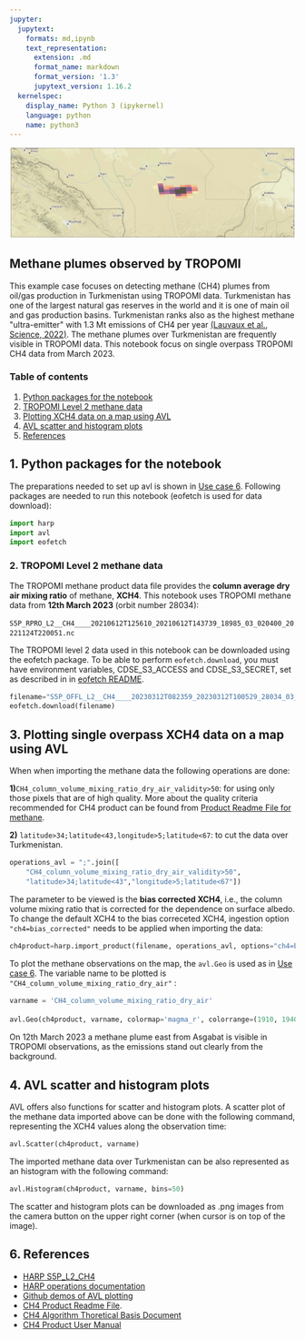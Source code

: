```yaml
---
jupyter:
  jupytext:
    formats: md,ipynb
    text_representation:
      extension: .md
      format_name: markdown
      format_version: '1.3'
      jupytext_version: 1.16.2
  kernelspec:
    display_name: Python 3 (ipykernel)
    language: python
    name: python3
---
```


![header_CH4_plume](https://raw.githubusercontent.com/stcorp/avl-use-cases/master/usecase07/header_CH4_plume.png)

## Methane plumes observed by TROPOMI 

This example case focuses on detecting methane (CH4) plumes from oil/gas production in Turkmenistan using TROPOMI data. Turkmenistan has one of the largest natural gas reserves in the world and it is one of main oil and gas production basins. Turkmenistan ranks also as the highest methane "ultra-emitter" with 1.3 Mt emissions of CH4 per year [(Lauvaux et al., Science, 2022)](https://www.science.org/doi/epdf/10.1126/science.abj4351). The methane plumes over Turkmenistan are frequently visible in TROPOMI data. This notebook focus on single overpass TROPOMI CH4 data from March 2023. 


### Table of contents

1. [Python packages for the notebook](#paragraph1)
2. [TROPOMI Level 2 methane data](#paragraph2)
3. [Plotting XCH4 data on a map using AVL](#paragraph4)
4. [AVL scatter and histogram plots](#paragraph5)
5. [References](#harp_references)



## 1. Python packages for the notebook <a name="paragraph1"></a>

The preparations needed to set up avl is shown in [Use case 6](https://atmospherictoolbox.org/media/usecases/Usecase_6_CO_European_wildfires_2022.html#paragraph1). Following packages are needed to run this notebook (eofetch is used for data download):

```python
import harp
import avl
import eofetch
```

### 2. TROPOMI Level 2 methane data <a name="paragraph2"></a>

The TROPOMI methane product data file provides the **column average dry air mixing ratio** of methane, **XCH4**.  This notebook uses TROPOMI methane data  from **12th March 2023** (orbit number 28034):

`S5P_RPRO_L2__CH4____20210612T125610_20210612T143739_18985_03_020400_20221124T220051.nc`

The TROPOMI level 2 data used in this notebook can be downloaded using the eofetch package. To be able to perform `eofetch.download`, you must have environment variables, CDSE_S3_ACCESS and CDSE_S3_SECRET, set as described in in [eofetch README](https://github.com/stcorp/eofetch#readme).

```python
filename="S5P_OFFL_L2__CH4____20230312T082359_20230312T100529_28034_03_020500_20230315T154121.nc"
eofetch.download(filename)
```

## 3. Plotting single overpass XCH4 data on a map using AVL <a name="paragraph4"></a>

When when importing the methane data the following operations are done: 

**1)**`CH4_column_volume_mixing_ratio_dry_air_validity>50`: for using only those pixels that are of high quality. More about the quality criteria recommended for CH4 product can be found from [Product Readme File for methane](https://sentinels.copernicus.eu/documents/247904/3541451/Sentinel-5P-Methane-Product-Readme-File).

**2)** `latitude>34;latitude<43,longitude>5;latitude<67`: to cut the data over Turkmenistan.

```python
operations_avl = ";".join([
    "CH4_column_volume_mixing_ratio_dry_air_validity>50", 
    "latitude>34;latitude<43","longitude>5;latitude<67"])
```

The parameter to be viewed is the **bias corrected XCH4**, i.e., the column volume mixing ratio that is corrected for the dependence on surface albedo. To change the default XCH4 to the bias correceted XCH4, ingestion option `"ch4=bias_corrected"` needs to be applied when importing the data: 

```python
ch4product=harp.import_product(filename, operations_avl, options="ch4=bias_corrected")
```

To plot the methane observations on the map,  the `avl.Geo` is used as in [Use case 6](https://atmospherictoolbox.org/media/usecases/Usecase_6_CO_European_wildfires_2022.html#paragraph3). The variable name to be plotted is `"CH4_column_volume_mixing_ratio_dry_air"` :

```python
varname = 'CH4_column_volume_mixing_ratio_dry_air'

avl.Geo(ch4product, varname, colormap='magma_r', colorrange=(1910, 1940), opacity=0.5, showcolorbar=True, centerlat=38, centerlon=59.5, zoom=8)
```

On 12th March 2023 a methane plume east from Asgabat is visible in TROPOMI observations, as the emissions stand out clearly from the background. 


## 4. AVL scatter and histogram plots <a name="paragraph5"></a>

AVL offers also functions for scatter and histogram plots. A scatter plot of the methane data imported above can be done with the following command, representing the XCH4 values along the observation time:

```python
avl.Scatter(ch4product, varname)
```

The imported methane data over Turkmenistan can be also represented as an histogram with the following command:

```python
avl.Histogram(ch4product, varname, bins=50)
```

The scatter and histogram plots can be downloaded as .png images from the camera button on the upper right corner (when cursor is on top of the image). 


## 6. References <a name="harp_references"></a>

- [HARP S5P_L2_CH4](http://stcorp.github.io/harp/doc/html/ingestions/S5P_L2_CH4.html)
- [HARP operations documentation](http://stcorp.github.io/harp/doc/html/operations.html)
- [Github demos of AVL plotting](https://github.com/stcorp/avl-demo-lps2022)
- [CH4 Product Readme File](https://sentinels.copernicus.eu/documents/247904/3541451/Sentinel-5P-Methane-Product-Readme-File).
- [CH4 Algorithm Thoretical Basis Document](https://sentinels.copernicus.eu/documents/247904/2476257/Sentinel-5P-TROPOMI-ATBD-Methane-retrieval.pdf)
- [CH4 Product User Manual](https://sentinels.copernicus.eu/documents/247904/2474726/Sentinel-5P-Level-2-Product-User-Manual-Methane.pdf)

